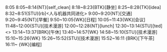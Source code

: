 
8:05
8:05~8:14{NT}[self_clean]
8:18~8:23{BTK}[静坐]
8:25~8:28{TK}[idea]
8:32~8:51{STU}[rb]<人与机器共同进化>
9:00~9:20{NT}[交通]
9:20~9:45{NT}[早餐]
9:50~10:05{WK}[日程]
10:05~11:43{WK}[会议]
11:48~12:00{STU}[技术漫游]
12:00~12:28{NT}[lunch]
12:30~13:14{STU}[ted]<>
13:14~13:37{BRK}[午休]
13:40~14:57{WK}
14:58~15:10{STU}[技术漫游]
15:10~15:26{WK}
15:26~15:52{STU}[技术漫游]
15:52~16:11 {BRK}[下午茶]
16:11~ {WK}[编程]<life-time-tracker>



